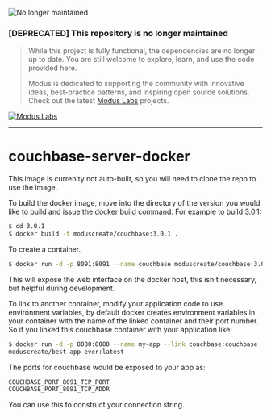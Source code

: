 ![No longer maintained](https://img.shields.io/badge/Maintenance-OFF-red.svg)
### [DEPRECATED] This repository is no longer maintained
> While this project is fully functional, the dependencies are no longer up to date. You are still welcome to explore, learn, and use the code provided here.
>
> Modus is dedicated to supporting the community with innovative ideas, best-practice patterns, and inspiring open source solutions. Check out the latest [Modus Labs](https://labs.moduscreate.com?utm_source=github&utm_medium=readme&utm_campaign=deprecated) projects.

[![Modus Labs](https://res.cloudinary.com/modus-labs/image/upload/h_80/v1531492623/labs/logo-black.png)](https://labs.moduscreate.com?utm_source=github&utm_medium=readme&utm_campaign=deprecated)

---
couchbase-server-docker
=======================

This image is currenlty not auto-built, so you will need to clone the repo
to use the image.

To build the docker image, move into the directory of the version you would like
to build and issue the docker build command. For example to build 3.0.1:

```bash
$ cd 3.0.1
$ docker build -t moduscreate/couchbase:3.0.1 .
```

To create a container.

```bash
$ docker run -d -p 8091:8091 --name couchbase moduscreate/couchbase:3.0.1
```

This will expose the web interface on the docker host, this isn't necessary, but
helpful during development.

To link to another container, modify your application code to use environment
variables, by default docker creates environment variables in your container
with the name of the linked container and their port number. So if you linked
this couchbase container with your application like:

```bash
$ docker run -d -p 8080:8080 --name my-app --link couchbase:couchbase
moduscreate/best-app-ever:latest
```

The ports for couchbase would be exposed to your app as:

```bash
COUCHBASE_PORT_8091_TCP_PORT
COUCHBASE_PORT_8091_TCP_ADDR
```

You can use this to construct your connection string.

